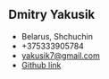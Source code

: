 Dmitry Yakusik
-------------

- Belarus, Shchuchin 
- +375333905784
- [yakusik7@gmail.com](mailto:yakusik7@gmail.com)
- [Github link](https://github.com/DreamVValker)
